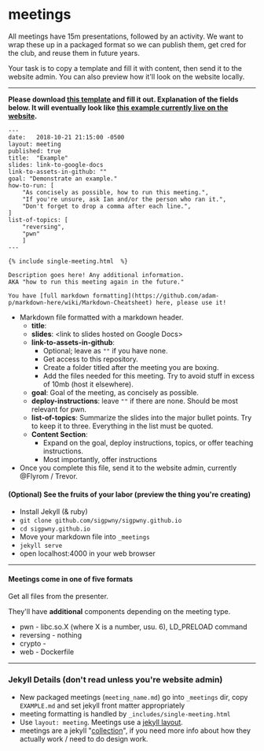 # meetings
All meetings have 15m presentations, followed by an activity. We want to
wrap these up in a packaged format so we can publish them, get cred for the
club, and reuse them in future years.

Your task is to copy a template and fill it with content, then send it to
the website admin. You can also preview how it'll look on the website
locally.

---

**Please download [this
template](https://raw.githubusercontent.com/sigpwny/sigpwny.github.io/master/_meetings/EXAMPLE.md)
and fill it out. Explanation of the fields below. It will eventually look
like [this example currently live on the
website](https://sigpwny.github.io/meetings/intro-mtg).** 
```
---
date:   2018-10-21 21:15:00 -0500
layout: meeting
published: true
title:  "Example"
slides: link-to-google-docs
link-to-assets-in-github: ""
goal: "Demonstrate an example."
how-to-run: [
	"As concisely as possible, how to run this meeting.",
	"If you're unsure, ask Ian and/or the person who ran it.",
	"Don't forget to drop a comma after each line.",
]
list-of-topics: [
	"reversing",
	"pwn"
	]
---

{% include single-meeting.html  %}

Description goes here! Any additional information.
AKA "how to run this meeting again in the future."

You have [full markdown formatting](https://github.com/adam-p/markdown-here/wiki/Markdown-Cheatsheet) here, please use it!
```

* Markdown file formatted with a markdown header.
	* **title**: 
	* **slides**: \<link to slides hosted on Google Docs\>
	* **link-to-assets-in-github**:
		* Optional; leave as `""` if you have none.
		* Get access to this repository. 
		* Create a folder titled after the meeting you are boxing.
		* Add the files needed for this meeting. Try to avoid stuff in
		excess of 10mb (host it elsewhere).
	* **goal**: Goal of the meeting, as concisely as possible.
	* **deploy-instructions**: leave `""` if there are none. Should be most
	relevant for pwn.
	* **list-of-topics**: Summarize the slides into the major bullet points.
	Try to keep it to three. Everything in the list must be quoted.
	* **Content Section**:
		* Expand on the goal, deploy instructions, topics, or offer
		teaching instructions.
		* Most importantly, offer instructions 
* Once you complete this file, send it to the
	website admin, currently @Flyrom / Trevor.

#### (Optional) See the fruits of your labor (preview the thing you're creating)
* Install Jekyll (& ruby)
* `git clone github.com/sigpwny/sigpwny.github.io`
* `cd sigpwny.github.io`
* Move your markdown file into `_meetings`
* `jekyll serve`
* open localhost:4000 in your web browser

---

#### Meetings come in one of five formats
Get all files from the presenter.

They'll have **additional** components depending on the meeting type.
 * pwn - libc.so.X (where X is a number, usu. 6), LD_PRELOAD command
 * reversing - nothing
 * crypto - 
 * web - Dockerfile

---

### Jekyll Details (don't read unless you're website admin)

* New packaged meetings (`meeting_name.md`) go into `_meetings` dir, copy
`EXAMPLE.md` and set jekyll front matter appropriately
* meeting formatting is handled by `_includes/single-meeting.html`
* Use `layout: meeting`. Meetings use a [jekyll layout](https://jekyllrb.com/docs/layouts/).
* meetings are a jekyll
"[collection](https://jekyllrb.com/docs/collections/)", if you need more
info about how they actually work / need to do design work.
